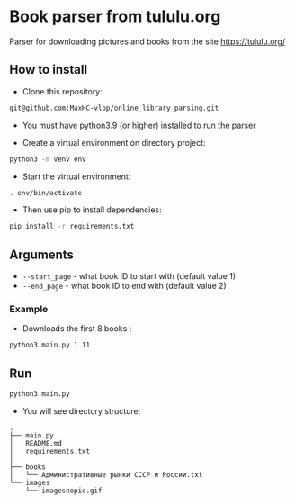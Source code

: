 # Book parser from tululu.org

Parser for downloading pictures and books from the site https://tululu.org/

## How to install

- Сlone this repository:
```bash
git@github.com:MaxHC-vlop/online_library_parsing.git
```

 - You must have python3.9 (or higher) installed to run the parser

 - Create a virtual environment on directory project:
 ```bash
python3 -m venv env
 ```
- Start the virtual environment:
```bash
. env/bin/activate
```
- Then use pip to install dependencies:
```bash
pip install -r requirements.txt
```

## Arguments

- `--start_page` - what book ID to start with (default value 1)
- `--end_page` - what book ID to end with (default value 2)

### Example
- Downloads the first 8 books :
```bash
python3 main.py 1 11
```

## Run
```bash
python3 main.py
```
- You will see directory structure:
```
.
├── main.py
│   README.md
│   requirements.txt
│
├── books
│   └── Административные рынки СССР и России.txt
└── images
    └── imagesnopic.gif
```